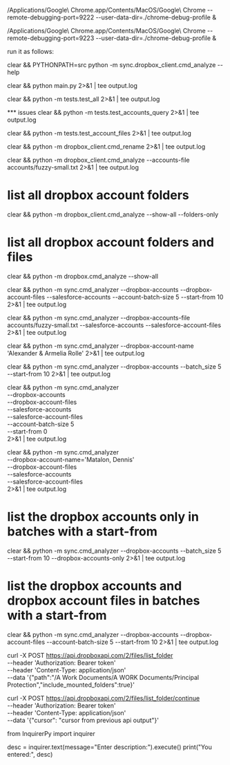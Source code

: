 /Applications/Google\ Chrome.app/Contents/MacOS/Google\ Chrome --remote-debugging-port=9222 --user-data-dir=./chrome-debug-profile &

/Applications/Google\ Chrome.app/Contents/MacOS/Google\ Chrome --remote-debugging-port=9223 --user-data-dir=./chrome-debug-profile &

run it as follows:

clear && PYTHONPATH=src python -m sync.dropbox_client.cmd_analyze --help

clear && python main.py 2>&1 | tee output.log


clear && python -m tests.test_all 2>&1 | tee output.log

*** issues
clear && python -m tests.test_accounts_query 2>&1 | tee output.log

clear && python -m tests.test_account_files 2>&1 | tee output.log

clear && python -m dropbox_client.cmd_rename 2>&1 | tee output.log

clear && python -m dropbox_client.cmd_analyze --accounts-file accounts/fuzzy-small.txt 2>&1 | tee output.log

# list all dropbox account folders
clear && python -m dropbox_client.cmd_analyze --show-all --folders-only

# list all dropbox account folders and files
clear && python -m dropbox.cmd_analyze --show-all 

clear && python -m sync.cmd_analyzer --dropbox-accounts --dropbox-account-files --salesforce-accounts --account-batch-size 5 --start-from 10  2>&1 | tee output.log

clear && python -m sync.cmd_analyzer --dropbox-accounts-file accounts/fuzzy-small.txt --salesforce-accounts --salesforce-account-files 2>&1 | tee output.log

clear && python -m sync.cmd_analyzer --dropbox-account-name 'Alexander & Armelia Rolle' 2>&1 | tee output.log

clear && python -m sync.cmd_analyzer --dropbox-accounts --batch_size 5 --start-from 10 2>&1 | tee output.log

clear && python -m sync.cmd_analyzer \
    --dropbox-accounts \
    --dropbox-account-files \
    --salesforce-accounts \
    --salesforce-account-files \
    --account-batch-size 5 \
    --start-from 0 \
    2>&1 | tee output.log

clear && python -m sync.cmd_analyzer \
    --dropbox-account-name='Matalon, Dennis' \
    --dropbox-account-files \
    --salesforce-accounts \
    --salesforce-account-files \
    2>&1 | tee output.log

# list the dropbox accounts only in batches with a start-from
clear && python -m sync.cmd_analyzer --dropbox-accounts --batch_size 5 --start-from 10 --dropbox-accounts-only 2>&1 | tee output.log

# list the dropbox accounts and dropbox account files in batches with a start-from
clear && python -m sync.cmd_analyzer --dropbox-accounts --dropbox-account-files --account-batch-size 5 --start-from 10  2>&1 | tee output.log

curl -X POST https://api.dropboxapi.com/2/files/list_folder \
  --header 'Authorization: Bearer token' \
  --header 'Content-Type: application/json' \
  --data '{"path":"/A Work Documents/A WORK Documents/Principal Protection","include_mounted_folders":true}'

curl -X POST https://api.dropboxapi.com/2/files/list_folder/continue \
  --header 'Authorization: Bearer token' \
  --header 'Content-Type: application/json' \
  --data '{"cursor": "cursor from previous api output"}'

from InquirerPy import inquirer

desc = inquirer.text(message="Enter description:").execute()
print("You entered:", desc)